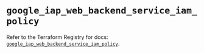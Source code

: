 # `google_iap_web_backend_service_iam_policy`

Refer to the Terraform Registry for docs: [`google_iap_web_backend_service_iam_policy`](https://registry.terraform.io/providers/hashicorp/google-beta/6.33.0/docs/resources/google_iap_web_backend_service_iam_policy).
